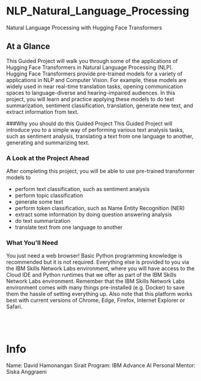 # NLP_Natural_Language_Processing
Natural Language Processing with Hugging Face Transformers

## At a Glance
This Guided Project will walk you through some of the applications of Hugging Face Transformers in Natural Language Processing (NLP). Hugging Face Transformers provide pre-trained models for a variety of applications in NLP and Computer Vision. For example, these models are widely used in near real-time translation tasks, opening communication spaces to language-diverse and hearing-impaired audiences. In this project, you will learn and practice applying these models to do text summarization, sentiment classification, translation, generate new text, and extract information from text.

###Why you should do this Guided Project
This Guided Project will introduce you to a simple way of performing various text analysis tasks, such as sentiment analysis, translating a text from one language to another, generating and summarizing text.


### A Look at the Project Ahead
After completing this project, you will be able to use pre-trained transformer models to

  - perform text classification, such as sentiment analysis
  - perform topic classification  
  - generate some text 
  - perform token classification, such as Name Entity Recognition (NER)
  - extract some information by doing question answering analysis
  - do text summarization
  - translate text from one language to another

### What You'll Need
You just need a web browser!  Basic Python programming knowledge is recommended but it is not required. 
Everything else is provided to you via the IBM Skills Network Labs environment, where you will have access to the Cloud IDE and Python runtimes that we offer as part of the IBM Skills Network Labs environment. Remember that the IBM Skills Network Labs environment comes with many things pre-installed (e.g. Docker) to save them the hassle of setting everything up. Also note that this platform works best with current versions of Chrome, Edge, Firefox, Internet Explorer or Safari.


<br>
<br>

# Info
Name: David Hamonangan Sirait
Program: IBM Advance AI
Personal Mentor: Siska Anggraeni


